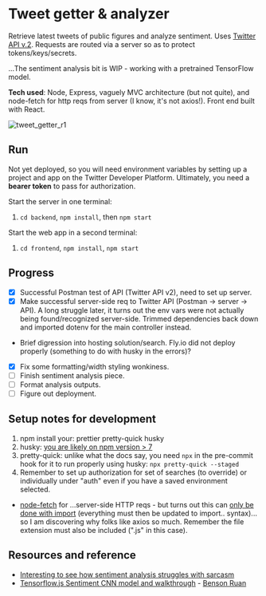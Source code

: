 # Tweet getter & analyzer
Retrieve latest tweets of public figures and analyze sentiment. Uses [Twitter API v.2](https://developer.twitter.com/en/docs/twitter-api). Requests are routed via a server so as to protect tokens/keys/secrets.

...The sentiment analysis bit is WIP - working with a pretrained TensorFlow model.

**Tech used**: Node, Express, vaguely MVC architecture (but not quite), and node-fetch for http reqs from server (I know, it's not axios!). Front end built with React.

![tweet_getter_r1](https://user-images.githubusercontent.com/102257735/193356993-c6bdc5f6-6198-4c01-9f09-974d65402634.png)

## Run
Not yet deployed, so you will need environment variables by setting up a project and app on the Twitter Developer Platform. Ultimately, you need a **bearer token** to pass for authorization.

Start the server in one terminal:

1. `cd backend`, `npm install`, then `npm start`

Start the web app in a second terminal:

1. `cd frontend`, `npm install`, `npm start`

## Progress

- [x] Successful Postman test of API (Twitter API v2), need to set up server.
- [x] Make successful server-side req to Twitter API (Postman -> server -> API). A long struggle later, it turns out the env vars were not actually being found/recognized server-side. Trimmed dependencies back down and imported dotenv for the main controller instead.
- Brief digression into hosting solution/search. Fly.io did not deploy properly (something to do with husky in the errors)?
- [x] Fix some formatting/width styling wonkiness.
- [ ] Finish sentiment analysis piece.
- [ ] Format analysis outputs.
- [ ] Figure out deployment.

## Setup notes for development
1. npm install your: prettier pretty-quick husky
2. husky: [you are likely on npm version > 7](https://dev.to/maithanhdanh/configuration-for-husky-pre-commit-1fo5)
3. pretty-quick: unlike what the docs say, you need `npx` in the pre-commit hook for it to run properly using husky: `npx pretty-quick --staged`
4. Remember to set up authorization for set of searches (to override) or individually under "auth" even if you have a saved environment selected.

- [node-fetch](https://github.com/node-fetch/node-fetch/tree/2.x#readme) for ...server-side HTTP reqs - but turns out this can [only be done with import](https://stackoverflow.com/questions/69081410/error-err-require-esm-require-of-es-module-not-supported) (everything must then be updated to import.. syntax)... so I am discovering why folks like axios so much. Remember the file extension must also be included (".js" in this case).

## Resources and reference
- [Interesting to see how sentiment analysis struggles with sarcasm](https://www.csc2.ncsu.edu/faculty/healey/tweet_viz/)
- [Tensorflow.js Sentiment CNN model and walkthrough](https://towardsdatascience.com/twitter-sentiment-analysis-with-node-js-ae1ed8dd8fa7) - [Benson Ruan](https://github.com/bensonruan/)
